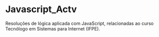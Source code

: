 # Javascript_Actv
Resoluções de lógica aplicada com JavaScript, relacionadas ao curso Tecnólogo em Sistemas para Internet (IFPE).
